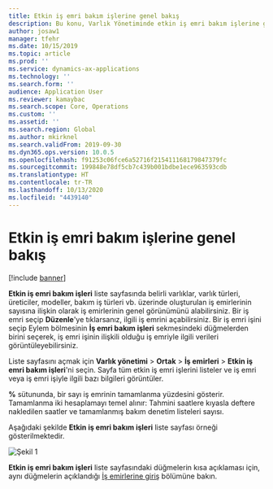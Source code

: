 ```yaml
---
title: Etkin iş emri bakım işlerine genel bakış
description: Bu konu, Varlık Yönetiminde etkin iş emri bakım işlerine genel bakışı açıklamaktadır.
author: josaw1
manager: tfehr
ms.date: 10/15/2019
ms.topic: article
ms.prod: ''
ms.service: dynamics-ax-applications
ms.technology: ''
ms.search.form: ''
audience: Application User
ms.reviewer: kamaybac
ms.search.scope: Core, Operations
ms.custom: ''
ms.assetid: ''
ms.search.region: Global
ms.author: mkirknel
ms.search.validFrom: 2019-09-30
ms.dyn365.ops.version: 10.0.5
ms.openlocfilehash: f91253c06fce6a52716f215411168179847379fc
ms.sourcegitcommit: 199848e78df5cb7c439b001bdbe1ece963593cdb
ms.translationtype: HT
ms.contentlocale: tr-TR
ms.lasthandoff: 10/13/2020
ms.locfileid: "4439140"
---
```

# <a name="active-work-order-maintenance-jobs-overview"></a>Etkin iş emri bakım işlerine genel bakış

[!include [banner](../../includes/banner.md)]



**Etkin iş emri bakım işleri** liste sayfasında belirli varlıklar, varlık türleri, üreticiler, modeller, bakım iş türleri vb. üzerinde oluşturulan iş emirlerinin sayısına ilişkin olarak iş emirlerinin genel görünümünü alabilirsiniz. Bir iş emri seçip **Düzenle**'ye tıklarsanız, ilgili iş emrini açabilirsiniz. Bir iş emri işini seçip Eylem bölmesinin **İş emri bakım işleri** sekmesindeki düğmelerden birini seçerek, iş emri işinin ilişkili olduğu iş emriyle ilgili verileri görüntüleyebilirsiniz.

Liste sayfasını açmak için **Varlık yönetimi** > **Ortak** > **İş emirleri** > **Etkin iş emri bakım işleri**'ni seçin. Sayfa tüm etkin iş emri işlerini listeler ve iş emri veya iş emri işiyle ilgili bazı bilgileri görüntüler.

**%** sütununda, bir sayı iş emrinin tamamlanma yüzdesini gösterir. Tamamlanma iki hesaplamayı temel alınır: Tahmini saatlere kıyasla deftere nakledilen saatler ve tamamlanmış bakım denetim listeleri sayısı.

Aşağıdaki şekilde **Etkin iş emri bakım işleri** liste sayfası örneği gösterilmektedir.

![Şekil 1](media/23-work-orders.png)

**Etkin iş emri bakım işleri** liste sayfasındaki düğmelerin kısa açıklaması için, aynı düğmelerin açıklandığı [İş emirlerine giriş](../work-orders/introduction-to-work-orders.md) bölümüne bakın.


